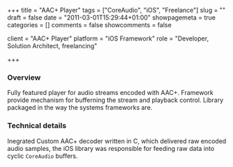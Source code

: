 +++
title = "AAC+ Player"
tags = ["CoreAudio", "iOS", "Freelance"]
slug = ""
draft = false
date = "2011-03-01T15:29:44+01:00"
showpagemeta = true
categories = []
comments = false
showcomments = false

client = "AAC+ Player"
platform = "iOS Framework"
role = "Developer, Solution Architect, freelancing"

+++

### Overview

Fully featured player for audio streams encoded with AAC+. Framework provide mechanism for bufferning the stream and playback control. Library packaged in the way the systems frameworks are.

### Technical details

Inegrated Custom AAC+ decoder written in C, which delivered raw encoded audio samples, the iOS library was responsible for feeding raw data into cyclic `CoreAudio` buffers.

